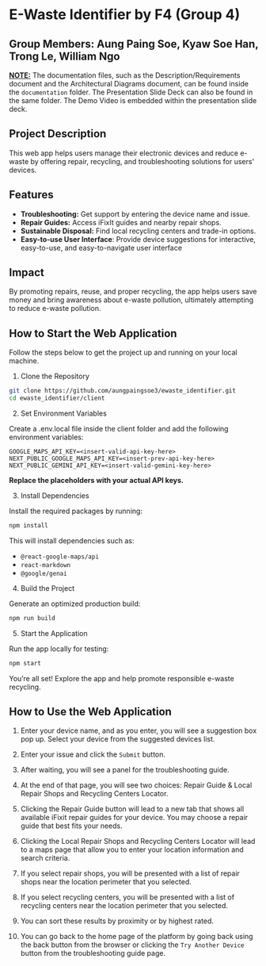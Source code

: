# E-Waste Identifier by F4 (Group 4)
## Group Members: Aung Paing Soe, Kyaw Soe Han, Trong Le, William Ngo

<ins>**NOTE:**</ins> The documentation files, such as the Description/Requirements document and the Architectural Diagrams document, can be found inside the ```documentation``` folder. The Presentation Slide Deck can also be found in the same folder. The Demo Video is embedded within the presentation slide deck.  

## Project Description

This web app helps users manage their electronic devices and reduce e-waste by offering repair, recycling, and troubleshooting solutions for users' devices.

## **Features**
- **Troubleshooting:** Get support by entering the device name and issue.
- **Repair Guides:** Access iFixIt guides and nearby repair shops.
- **Sustainable Disposal:** Find local recycling centers and trade-in options.
- **Easy-to-use User Interface**: Provide device suggestions for interactive, easy-to-use, and easy-to-navigate user interface

## **Impact**
By promoting repairs, reuse, and proper recycling, the app helps users save money and bring awareness about e-waste pollution, ultimately attempting to reduce e-waste pollution.


## How to Start the Web Application

Follow the steps below to get the project up and running on your local machine.

1. Clone the Repository

```bash
git clone https://github.com/aungpaingsoe3/ewaste_identifier.git
cd ewaste_identifier/client
```

2. Set Environment Variables

Create a .env.local file inside the client folder and add the following environment variables:

```.env.local
GOOGLE_MAPS_API_KEY=<insert-valid-api-key-here>
NEXT_PUBLIC_GOOGLE_MAPS_API_KEY=<insert-prev-api-key-here>
NEXT_PUBLIC_GEMINI_API_KEY=<insert-valid-gemini-key-here>
```

**Replace the placeholders with your actual API keys.**

3. Install Dependencies

Install the required packages by running:

```bash
npm install
```

This will install dependencies such as:

- ```@react-google-maps/api```
- ```react-markdown```
- ```@google/genai```

4. Build the Project

Generate an optimized production build:

```bash
npm run build
```

5. Start the Application

Run the app locally for testing:

```bash
npm start
```

You’re all set! Explore the app and help promote responsible e-waste recycling.

## How to Use the Web Application

1. Enter your device name, and as you enter, you will see a suggestion box pop up. Select your device from the suggested devices list.

2. Enter your issue and click the ```Submit``` button.

3. After waiting, you will see a panel for the troubleshooting guide.

4. At the end of that page, you will see two choices: Repair Guide & Local Repair Shops and Recycling Centers Locator.

5. Clicking the Repair Guide button will lead to a new tab that shows all available iFixit repair guides for your device. You may choose a repair guide that best fits your needs.

6. Clicking the Local Repair Shops and Recycling Centers Locator will lead to a maps page that allow you to enter your location information and search criteria.

7. If you select repair shops, you will be presented with a list of repair shops near the location perimeter that you selected.

8. If you select recycling centers, you will be presented with a list of recycling centers near the location perimeter that you selected.

9. You can sort these results by proximity or by highest rated.

10. You can go back to the home page of the platform by going back using the back button from the browser or clicking the ```Try Another Device``` button from the troubleshooting guide page.
